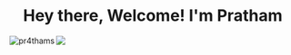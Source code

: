 <h1 align="center">Hey there, Welcome! I'm Pratham</h1>

<p><img align="left" src="https://github-readme-stats.vercel.app/api/top-langs?username=pr4thams&show_icons=true&locale=en&layout=compact&theme=dark" alt="pr4thams" /></p>

<a href="[https://streak-stats.demolab.com?user=pr4thams]"><img src="https://streak-stats.demolab.com?user=pr4thams&theme=dark"/></a>




